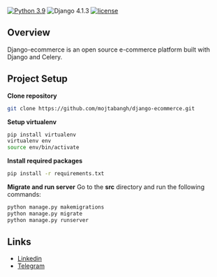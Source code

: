 [![Python 3.9](https://img.shields.io/badge/python-3.9-yellow.svg)](https://www.python.org/downloads/release/python-390/)
![Django 4.1.3](https://img.shields.io/badge/Django-4.1.3-green.svg)
[![license](https://img.shields.io/github/license/mojtabangh/django-ecommerce)](https://github.com/mojtabangh/django-ecommerce/blob/master/LICENSE)
## Overview
Django-ecommerce is an open source e-commerce platform built with Django and Celery.

## Project Setup
**Clone repository**
```sh
git clone https://github.com/mojtabangh/django-ecommerce.git
```
**Setup virtualenv**
```sh
pip install virtualenv
virtualenv env
source env/bin/activate
```
**Install required packages**
```sh
pip install -r requirements.txt
```
**Migrate and run server**
Go to the **src** directory and run the following commands:
```sh
python manage.py makemigrations
python manage.py migrate
python manage.py runserver
```
## Links
- [Linkedin](https://www.linkedin.com/in/mojtabangh/)
- [Telegram](https://t.me/Mojtaba_Naghavi)
